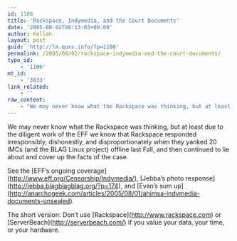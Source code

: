 ```yaml
---
id: 1108
title: 'Rackspace, Indymedia, and the Court Documents'
date: '2005-08-02T08:13:03+00:00'
author: Kellan
layout: post
guid: 'http://lm.quxx.info/?p=1108'
permalink: /2005/08/02/rackspace-indymedia-and-the-court-documents/
typo_id:
    - '1106'
mt_id:
    - '3033'
link_related:
    - ''
raw_content:
    - "We may never know what the Rackspace was thinking, but at least due to the diligent work of the EFF we know that Rackspace responded irresponsibly, dishonestly, and disproportionately when they yanked 20 IMCs (and the BLAG Linux project) offline last Fall, and then continued to lie about and cover up the facts of the case.\n\nSee the [EFF\\'s ongoing coverage](http://www.eff.org/Censorship/Indymedia/), [Jebba\\'s photo response](http://jebba.blagblagblag.org/?p=174), and [Evan\\'s sum up](http://anarchogeek.com/articles/2005/08/01/ahimsa-indymedia-documents-unsealed).\n\nThe short version:  Don\\'t use [Rackspace](http://www.rackspace.com) or [ServerBeach](http://serverbeach.com/) if you value your data, your time, or your hardware."
---
```


We may never know what the Rackspace was thinking, but at least due to the diligent work of the EFF we know that Rackspace responded irresponsibly, dishonestly, and disproportionately when they yanked 20 IMCs (and the BLAG Linux project) offline last Fall, and then continued to lie about and cover up the facts of the case.

See the \[EFF’s ongoing coverage\](http://www.eff.org/Censorship/Indymedia/), \[Jebba’s photo response\](http://jebba.blagblagblag.org/?p=174), and \[Evan’s sum up\](http://anarchogeek.com/articles/2005/08/01/ahimsa-indymedia-documents-unsealed).

The short version: Don’t use \[Rackspace\](http://www.rackspace.com) or \[ServerBeach\](http://serverbeach.com/) if you value your data, your time, or your hardware.